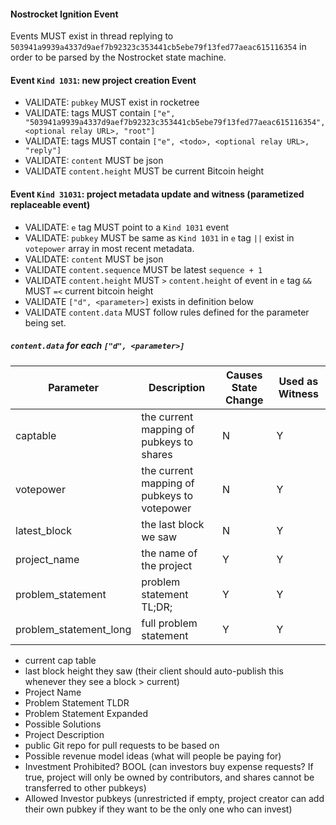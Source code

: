 #### Nostrocket Ignition Event
Events MUST exist in thread replying to `503941a9939a4337d9aef7b92323c353441cb5ebe79f13fed77aeac615116354` in order to be parsed by the Nostrocket state machine.

#### Event `Kind 1031`: new project creation Event   
- VALIDATE: `pubkey` MUST exist in rocketree
- VALIDATE: tags MUST contain `["e", "503941a9939a4337d9aef7b92323c353441cb5ebe79f13fed77aeac615116354", <optional relay URL>, "root"]`
- VALIDATE: tags MUST contain `["e", <todo>, <optional relay URL>, "reply"]`
- VALIDATE: `content` MUST be json
- VALIDATE `content.height` MUST be current Bitcoin height

#### Event `Kind 31031`: project metadata update and witness (parametized replaceable event)   
- VALIDATE: `e` tag MUST point to a `Kind 1031` event
- VALIDATE: `pubkey` MUST be same as `Kind 1031` in `e` tag `||` exist in `votepower` array in most recent metadata.
- VALIDATE: `content` MUST be json
- VALIDATE `content.sequence` MUST be latest `sequence + 1` 
- VALIDATE `content.height` MUST `>` `content.height` of event in `e` tag `&&` MUST `=<` current bitcoin height
- VALIDATE `["d", <parameter>]` exists in definition below
- VALIDATE `content.data` MUST follow rules defined for the parameter being set.

##### `content.data` for each `["d", <parameter>]`
| Parameter <str> | Description | Causes State Change | Used as Witness |
| ------------- | ------------- | ------------------- | ----------- |
| captable      | the current mapping of pubkeys to shares | N | Y |
| votepower     | the current mapping of pubkeys to votepower | N | Y |
| latest_block  | the last block we saw | N | Y |
|  project_name | the name of the project | Y | Y |
| problem_statement | problem statement TL;DR; | Y | Y |
| problem_statement_long | full problem statement | Y | Y |
  
- current cap table
- last block height they saw (their client should auto-publish this whenever they see a block > current)
- Project Name
- Problem Statement TLDR
- Problem Statement Expanded
- Possible Solutions
- Project Description
- public Git repo for pull requests to be based on
- Possible revenue model ideas (what will people be paying for)
- Investment Prohibited? BOOL (can investors buy expense requests? If true, project will only be owned by contributors, and shares cannot be transferred to other pubkeys)
- Allowed Investor pubkeys (unrestricted if empty, project creator can add their own pubkey if they want to be the only one who can invest)
